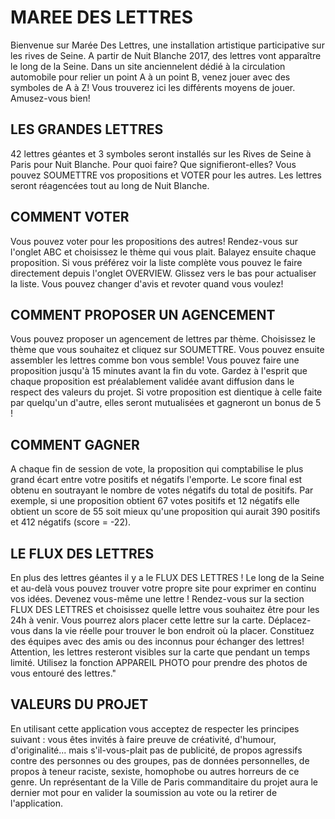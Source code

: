 # MAREE DES LETTRES

Bienvenue sur Marée Des Lettres, une installation artistique participative sur les rives de Seine. A partir de Nuit Blanche 2017, des lettres vont apparaître le long de la Seine. Dans un site anciennelent dédié à la circulation automobile pour relier un point A à un point B, venez jouer avec des symboles de A à Z! Vous trouverez ici les différents moyens de jouer. Amusez-vous bien!

## LES GRANDES LETTRES

42 lettres géantes et 3 symboles seront installés sur les Rives de Seine à Paris pour Nuit Blanche. Pour quoi faire? Que signifieront-elles? Vous pouvez SOUMETTRE vos propositions et VOTER pour les autres. Les lettres seront réagencées tout au long de Nuit Blanche.

## COMMENT VOTER

Vous pouvez voter pour les propositions des autres! Rendez-vous sur l'onglet ABC et choisissez le thème qui vous plait. Balayez ensuite chaque proposition. Si vous préférez voir la liste complète vous pouvez le faire directement depuis l'onglet OVERVIEW. Glissez vers le bas pour actualiser la liste. Vous pouvez changer d'avis et revoter quand vous voulez!

## COMMENT PROPOSER UN AGENCEMENT

Vous pouvez proposer un agencement de lettres par thème. Choisissez le thème que vous souhaitez et cliquez sur SOUMETTRE. Vous pouvez ensuite assembler les lettres comme bon vous semble! Vous pouvez faire une proposition jusqu'à 15 minutes avant la fin du vote. Gardez à l'esprit que chaque proposition est préalablement validée avant diffusion dans le respect des valeurs du projet. Si votre proposition est dientique à celle faite par quelqu'un d'autre, elles seront mutualisées et gagneront un bonus de 5 !

## COMMENT GAGNER

A chaque fin de session de vote, la proposition qui comptabilise le plus grand écart entre votre positifs et négatifs l'emporte. Le score final est obtenu en soutrayant le nombre de votes négatifs du total de positifs. Par exemple, si une proposition obtient 67 votes positifs et 12 négatifs elle obtient un score de 55 soit mieux qu'une proposition qui aurait 390 positifs et 412 négatifs (score = -22).

## LE FLUX DES LETTRES

En plus des lettres géantes il y a le FLUX DES LETTRES ! Le long de la Seine et au-delà vous pouvez trouver votre propre site pour exprimer en continu vos idées. Devenez vous-même une lettre ! Rendez-vous sur la section FLUX DES LETTRES et choisissez quelle lettre vous souhaitez être pour les 24h à venir. Vous pourrez alors placer cette lettre sur la carte. Déplacez-vous dans la vie réelle pour trouver le bon endroit où la placer. Constituez des équipes avec des amis ou des inconnus pour échanger des lettres! Attention, les lettres resteront visibles sur la carte que pendant un temps limité. Utilisez la fonction APPAREIL PHOTO pour prendre des photos de vous entouré des lettres."

## VALEURS DU PROJET

En utilisant cette application vous acceptez de respecter les principes suivant : vous êtes invités à faire preuve de créativité, d'humour, d'originalité... mais s'il-vous-plait pas de publicité, de propos agressifs contre des personnes ou des groupes, pas de données personnelles, de propos à teneur raciste, sexiste, homophobe ou autres horreurs de ce genre. Un représentant de la Ville de Paris commanditaire du projet aura le dernier mot pour en valider la soumission au vote ou la retirer de l'application.